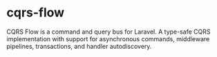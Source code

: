 # cqrs-flow
CQRS Flow is a command and query bus for Laravel. A type-safe CQRS implementation with support for asynchronous commands, middleware pipelines, transactions, and handler autodiscovery.
